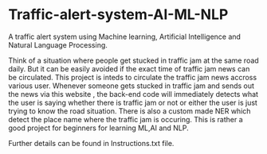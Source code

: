 # Traffic-alert-system-AI-ML-NLP
A traffic alert system using Machine learning, Artificial Intelligence and Natural Language Processing.

Think of a situation where people get stucked in traffic jam at the same road daily. But it can be easily avoided if the exact time of traffic
jam news can be circulated. This project is inteds to circulate the traffic jam news accross various user. Whenever someone gets stucked in 
traffic jam and sends out the news via this website , the back-end code will immediately detects what the user is saying whether there is 
traffic jam or not or either the user is just trying to know the road situation. There is also a custom made NER which detect the place name 
where the traffic jam is occuring. This is rather a good project for beginners for learning ML,AI and NLP.

Further details can be found in Instructions.txt file.
